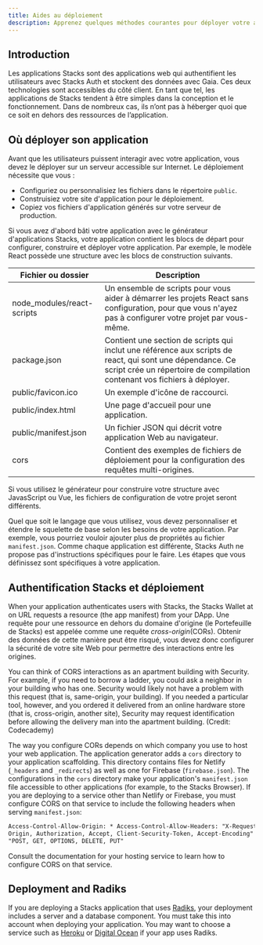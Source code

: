 ```yaml
---
title: Aides au déploiement
description: Apprenez quelques méthodes courantes pour déployer votre application.
---
```


## Introduction

Les applications Stacks sont des applications web qui authentifient les utilisateurs avec Stacks Auth et stockent des données avec Gaia. Ces deux technologies sont accessibles du côté client. En tant que tel, les applications de Stacks tendent à être simples dans la conception et le fonctionnement. Dans de nombreux cas, ils n’ont pas à héberger quoi que ce soit en dehors des ressources de l’application.

## Où déployer son application

Avant que les utilisateurs puissent interagir avec votre application, vous devez le déployer sur un serveur accessible sur Internet. Le déploiement nécessite que vous :

- Configuriez ou personnalisiez les fichiers dans le répertoire `public`.
- Construisiez votre site d'application pour le déploiement.
- Copiez vos fichiers d'application générés sur votre serveur de production.

Si vous avez d'abord bâti votre application avec le générateur d'applications Stacks, votre application contient les blocs de départ pour configurer, construire et déployer votre application. Par exemple, le modèle React possède une structure avec les blocs de construction suivants.

| Fichier ou dossier         | Description                                                                                                                                                                            |
| -------------------------- | -------------------------------------------------------------------------------------------------------------------------------------------------------------------------------------- |
| node_modules/react-scripts | Un ensemble de scripts pour vous aider à démarrer les projets React sans configuration, pour que vous n'ayez pas à configurer votre projet par vous-même.                              |
| package.json               | Contient une section de scripts qui inclut une référence aux scripts de react, qui sont une dépendance. Ce script crée un répertoire de compilation contenant vos fichiers à déployer. |
| public/favicon.ico         | Un exemple d'icône de raccourci.                                                                                                                                                       |
| public/index.html          | Une page d'accueil pour une application.                                                                                                                                               |
| public/manifest.json       | Un fichier JSON qui décrit votre application Web au navigateur.                                                                                                                        |
| cors                       | Contient des exemples de fichiers de déploiement pour la configuration des requêtes multi-origines.                                                                                    |

Si vous utilisez le générateur pour construire votre structure avec JavasScript ou Vue, les fichiers de configuration de votre projet seront différents.

Quel que soit le langage que vous utilisez, vous devez personnaliser et étendre le squelette de base selon les besoins de votre application. Par exemple, vous pourriez vouloir ajouter plus de propriétés au fichier `manifest.json`. Comme chaque application est différente, Stacks Auth ne propose pas d'instructions spécifiques pour le faire. Les étapes que vous définissez sont spécifiques à votre application.

## Authentification Stacks et déploiement

When your application authenticates users with Stacks, the Stacks Wallet at on URL requests a resource (the app manifest) from your DApp. Une requête pour une ressource en dehors du domaine d'origine (le Portefeuille de Stacks) est appelée comme une requête _cross-origin_(CORs). Obtenir des données de cette manière peut être risqué, vous devez donc configurer la sécurité de votre site Web pour permettre des interactions entre les origines.

You can think of CORS interactions as an apartment building with Security. For example, if you need to borrow a ladder, you could ask a neighbor in your building who has one. Security would likely not have a problem with this request (that is, same-origin, your building). If you needed a particular tool, however, and you ordered it delivered from an online hardware store (that is, cross-origin, another site), Security may request identification before allowing the delivery man into the apartment building. (Credit: Codecademy)

The way you configure CORs depends on which company you use to host your web application. The application generator adds a `cors` directory to your application scaffolding. This directory contains files for Netlify (`_headers` and `_redirects`) as well as one for Firebase (`firebase.json`). The configurations in the `cors` directory make your application's `manifest.json` file accessible to other applications (for example, to the Stacks Browser). If you are deploying to a service other than Netlify or Firebase, you must configure CORS on that service to include the following headers when serving `manifest.json`:

```html
Access-Control-Allow-Origin: * Access-Control-Allow-Headers: "X-Requested-With, Content-Type,
Origin, Authorization, Accept, Client-Security-Token, Accept-Encoding" Access-Control-Allow-Methods:
"POST, GET, OPTIONS, DELETE, PUT"
```

Consult the documentation for your hosting service to learn how to configure CORS on that service.

## Deployment and Radiks

If you are deploying a Stacks application that uses [Radiks](https://github.com/stacks-network/radiks), your deployment includes a server and a database component. You must take this into account when deploying your application. You may want to choose a service such as [Heroku](https://www.heroku.com) or [Digital Ocean](https://www.digitalocean.com) if your app uses Radiks.
